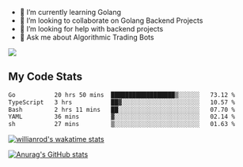 
- 🌱 I’m currently learning Golang
- 👯 I’m looking to collaborate on Golang Backend Projects
- 🤔 I’m looking for help with backend projects
- 💬 Ask me about Algorithmic Trading Bots

![](https://github-profile-trophy.vercel.app/?username=kevinbarrero)

## My Code Stats

<!--START_SECTION:waka-->

```txt
Go           20 hrs 50 mins  ██████████████████▒░░░░░░   73.12 %
TypeScript   3 hrs           ██▓░░░░░░░░░░░░░░░░░░░░░░   10.57 %
Bash         2 hrs 11 mins   ██░░░░░░░░░░░░░░░░░░░░░░░   07.70 %
YAML         36 mins         ▓░░░░░░░░░░░░░░░░░░░░░░░░   02.14 %
sh           27 mins         ▒░░░░░░░░░░░░░░░░░░░░░░░░   01.63 %
```

<!--END_SECTION:waka-->

[![willianrod's wakatime stats](https://github-readme-stats.vercel.app/api/wakatime?username=holdandup&layout=compact&theme=react&custom_title=Wakatime%20All%20Time%20Stats&langs_count=8)](https://github.com/anuraghazra/github-readme-stats)

[![Anurag's GitHub stats](https://github-readme-stats.vercel.app/api?username=Kevinbarrero)](https://github.com/anuraghazra/github-readme-stats)





